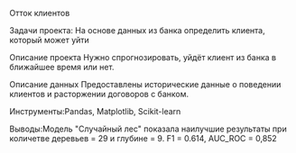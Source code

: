 Отток клиентов

Задачи проекта: На основе данных из банка определить клиента, который может уйти

Описание проекта 
Нужно спрогнозировать, уйдёт клиент из банка в ближайшее время или нет. 

Описание данных
Предоставлены исторические данные о поведении клиентов и расторжении договоров с банком.

Инструменты:Pandas, Matplotlib, Scikit-learn

Выводы:Модель "Случайный лес" показала наилучшие результаты при количетве деревьев = 29 и глубине = 9. F1 = 0.614, AUC_ROC = 0,852
